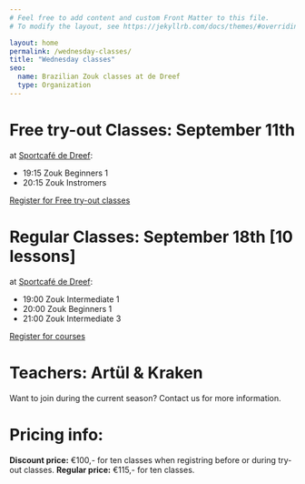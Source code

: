 ```yaml
---
# Feel free to add content and custom Front Matter to this file.
# To modify the layout, see https://jekyllrb.com/docs/themes/#overriding-theme-defaults

layout: home
permalink: /wednesday-classes/
title: "Wednesday classes"
seo:
  name: Brazilian Zouk classes at de Dreef
  type: Organization
---
```


# Free try-out Classes: September 11th

at [Sportcafé de Dreef](https://www.google.com/maps/place/Sportcafe+De+Dreef/@52.1210203,5.1168421,17z/data=!3m1!4b1!4m5!3m4!1s0x47c66f20f13d3cad:0x4866ca24be334309!8m2!3d52.1210203!4d5.1190308):
- 19:15 Zouk Beginners 1
- 20:15 Zouk Instromers

[Register for Free try-out classes](http://www.salsaventura.nl/utrecht)

# Regular Classes: September 18th [10 lessons]

at [Sportcafé de Dreef](https://www.google.com/maps/place/Sportcafe+De+Dreef/@52.1210203,5.1168421,17z/data=!3m1!4b1!4m5!3m4!1s0x47c66f20f13d3cad:0x4866ca24be334309!8m2!3d52.1210203!4d5.1190308):
- 19:00 Zouk Intermediate 1
- 20:00 Zouk Beginners 1
- 21:00 Zouk Intermediate 3

[Register for courses](http://www.salsaventura.nl/utrecht)

# Teachers: Artül & Kraken

Want to join during the current season?
Contact us for more information.

# Pricing info:
**Discount price:** €100,- for ten classes
when registring before or during try-out classes.
**Regular price:** €115,- for ten classes.

